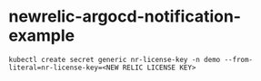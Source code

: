 # newrelic-argocd-notification-example

```
kubectl create secret generic nr-license-key -n demo --from-literal=nr-license-key=<NEW RELIC LICENSE KEY>
```
